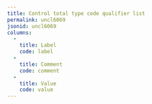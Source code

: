 ```yaml
---
title: Control total type code qualifier list
permalink: uncl6069
jsonid: uncl6069
columns:
  - 
    title: Label
    code: label
  - 
    title: Comment
    code: comment
  - 
    title: Value
    code: value
---
```

